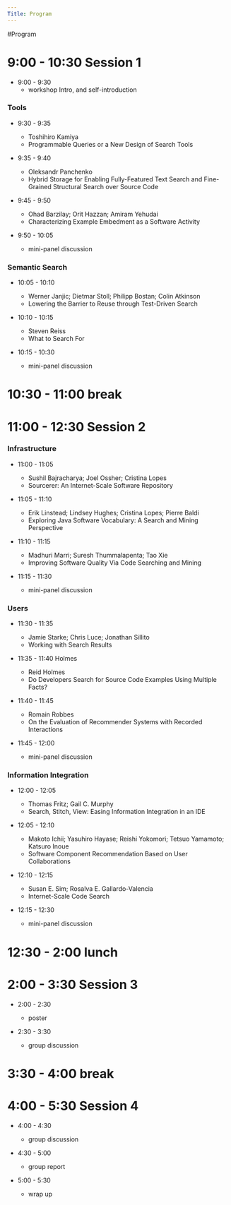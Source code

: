 ```yaml
---
Title: Program
---
```

#Program
# 9:00 - 10:30  Session 1
  

-  9:00 - 9:30 
	-  workshop Intro, and self-introduction

  
### Tools


-  9:30 - 9:35 
	-  Toshihiro Kamiya
	-  Programmable Queries or a New Design of Search Tools

-  9:35 - 9:40 
	-  Oleksandr Panchenko
	-  Hybrid Storage for Enabling Fully-Featured Text Search and Fine-Grained Structural Search over Source Code	 

-  9:45 - 9:50 
	-  Ohad Barzilay; Orit Hazzan; Amiram Yehudai
	-  Characterizing Example Embedment as a Software Activity	 

-  9:50 - 10:05 
	-  mini-panel discussion


### Semantic Search


-  10:05 - 10:10 
	-  Werner Janjic; Dietmar Stoll; Philipp Bostan; Colin Atkinson
	-  Lowering the Barrier to Reuse through Test-Driven Search	 

-  10:10 - 10:15 
	-  Steven Reiss
	-  What to Search For	 

-  10:15 - 10:30 
	-  mini-panel discussion  


# 10:30 - 11:00 break

# 11:00 - 12:30  Session 2

### Infrastructure


-  11:00 - 11:05
	- 	Sushil Bajracharya; Joel Ossher; Cristina Lopes
	- 	Sourcerer: An Internet-Scale Software Repository	

-   11:05 - 11:10
	- 	Erik Linstead; Lindsey Hughes; Cristina Lopes; Pierre Baldi
	- 	Exploring Java Software Vocabulary: A Search and Mining Perspective	 

-   11:10 - 11:15 
	- 	Madhuri Marri; Suresh Thummalapenta; Tao Xie
	- 	Improving Software Quality Via Code Searching and Mining

-   11:15 - 11:30 
	-  mini-panel discussion

	
### Users


-  11:30 - 11:35
	- 	Jamie Starke; Chris Luce; Jonathan Sillito
	- 	Working with Search Results	 

-   11:35 - 11:40 Holmes
	- 	Reid Holmes
	- 	Do Developers Search for Source Code Examples Using Multiple Facts?	 

-   11:40 - 11:45
	- 	Romain Robbes
	- 	On the Evaluation of Recommender Systems with Recorded Interactions	 

-   11:45 - 12:00 
	-  mini-panel discussion


### Information Integration


-   12:00 - 12:05 
	- 	Thomas Fritz; Gail C. Murphy
	- 	Search, Stitch, View: Easing Information Integration in an IDE	 

-   12:05 - 12:10
	- 	Makoto Ichii; Yasuhiro Hayase; Reishi Yokomori; Tetsuo Yamamoto; Katsuro Inoue
	- 	Software Component Recommendation Based on User Collaborations	 

-   12:10 - 12:15
	- 	Susan E. Sim; Rosalva E. Gallardo-Valencia
	- 	Internet-Scale Code Search	   

-   12:15 - 12:30 
	-  mini-panel discussion


# 12:30 - 2:00 lunch

# 2:00 - 3:30 Session 3


- 	2:00 - 2:30 
	-  poster

- 	2:30 - 3:30 
	-  group discussion


# 3:30 - 4:00 break

# 4:00 - 5:30 Session 4


- 	4:00 - 4:30 
	-  group discussion

- 	4:30 - 5:00 
	-  group report

- 	5:00 - 5:30
	-  wrap up

